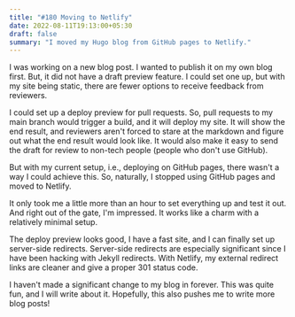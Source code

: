 ```yaml
---
title: "#180 Moving to Netlify"
date: 2022-08-11T19:13:00+05:30
draft: false
summary: "I moved my Hugo blog from GitHub pages to Netlify."
---
```


I was working on a new blog post. I wanted to publish it on my own blog first. But, it did not have a draft preview feature. I could set one up, but with my site being static, there are fewer options to receive feedback from reviewers.

I could set up a deploy preview for pull requests. So, pull requests to my main branch would trigger a build, and it will deploy my site. It will show the end result, and reviewers aren't forced to stare at the markdown and figure out what the end result would look like. It would also make it easy to send the draft for review to non-tech people (people who don't use GitHub).

But with my current setup, i.e., deploying on GitHub pages, there wasn't a way I could achieve this. So, naturally, I stopped using GitHub pages and moved to Netlify.

It only took me a little more than an hour to set everything up and test it out. And right out of the gate, I'm impressed. It works like a charm with a relatively minimal setup.

The deploy preview looks good, I have a fast site, and I can finally set up server-side redirects. Server-side redirects are especially significant since I have been hacking with Jekyll redirects. With Netlify, my external redirect links are cleaner and give a proper 301 status code.

I haven't made a significant change to my blog in forever. This was quite fun, and I will write about it. Hopefully, this also pushes me to write more blog posts!
